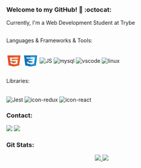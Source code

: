 ### Welcome to my GitHub! 👋 :octocat:
Currently, I'm a Web Development Student at Trybe 
<br>
##
Languages & Frameworks & Tools:
<div style="display: inline_block"><br>
<img align="center" alt="HTML" height="30" width="40" src="https://raw.githubusercontent.com/devicons/devicon/master/icons/html5/html5-original.svg">
<img align="center" alt="CSS" height="30" width="40" src="https://raw.githubusercontent.com/devicons/devicon/master/icons/css3/css3-original.svg">
<img align="center" alt="JS" height="30" width="40" src="https://cdn.jsdelivr.net/gh/devicons/devicon/icons/javascript/javascript-original.svg" />
<img align="center" alt="mysql" height="30" width="40" src="https://cdn.jsdelivr.net/gh/devicons/devicon/icons/mysql/mysql-original-wordmark.svg" />
<img align="center" alt="vscode" height="30" width="40" src="https://cdn.jsdelivr.net/gh/devicons/devicon/icons/vscode/vscode-original-wordmark.svg" />
<img align="center" alt="linux" height="30" width="40" src="https://cdn.jsdelivr.net/gh/devicons/devicon/icons/linux/linux-original.svg" />


          
<br>
          
##
          
Libraries:
<div style="display: inline_block"><br>
<img align="center" alt="Jest" height="30" width="40"src="https://cdn.jsdelivr.net/gh/devicons/devicon/icons/jest/jest-plain.svg" />
<img align="center" alt="icon-redux" height="40" width="40" src="https://cdn.jsdelivr.net/gh/devicons/devicon/icons/redux/redux-original.svg" />      
<img align="center" alt="icon-react" height="40" width="40" src="https://cdn.jsdelivr.net/gh/devicons/devicon/icons/react/react-original-wordmark.svg" />
          

### Contact:
<a href = "mailto:juliana.vmelo@gmail.com"><img src="https://img.shields.io/badge/Gmail-D14836?style=for-the-badge&logo=gmail&logoColor=white" target="_blank"></a>
 <a href="https://www.linkedin.com/in/julianavmgiusti" target="_blank"><img src="https://img.shields.io/badge/-LinkedIn-%230077B5?style=for-the-badge&logo=linkedin&logoColor=white" target="_blank"></a>
</div>
   

### Git Stats:

<div align="center">
  <a href="https://github.com/julianavmgiusti">
    <img height="150em" src="https://github-readme-stats.vercel.app/api?username=julianavmgiusti&show_icons=true&theme=solarized-dark&include_all_commits=true&count_private=true"/>
  <img height="150em" src="https://github-readme-stats.vercel.app/api/top-langs/?username=julianavmgiusti&layout=compact&langs_count=7&theme=solarized-dark"/>
</div>
